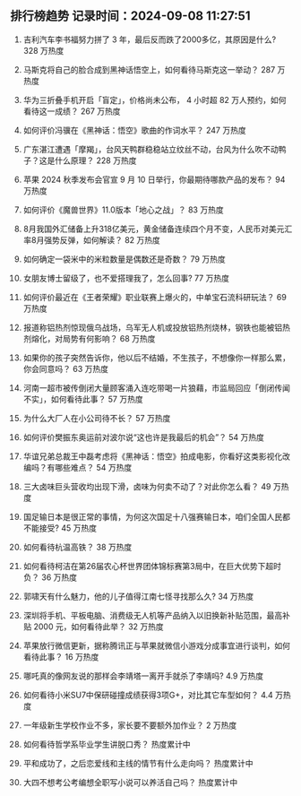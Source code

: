 
## 排行榜趋势 记录时间：2024-09-08 11:27:51
  
  1. 吉利汽车李书福努力拼了 3 年，最后反而跌了2000多亿，其原因是什么? 328 万热度
    
  2. 马斯克将自己的脸合成到黑神话悟空上，如何看待马斯克这一举动？ 287 万热度
    
  3. 华为三折叠手机开启「盲定」，价格尚未公布， 4 小时超 82 万人预约，如何看待这一成绩？ 267 万热度
    
  4. 如何评价冯骥在《黑神话：悟空》歌曲的作词水平？ 247 万热度
    
  5. 广东湛江遭遇「摩羯」，台风天鸭群稳稳站立纹丝不动，台风为什么吹不动鸭子？这是什么原理？ 228 万热度
    
  6. 苹果 2024 秋季发布会官宣 9 月 10 日举行，你最期待哪款产品的发布？ 94 万热度
    
  7. 如何评价《魔兽世界》11.0版本「地心之战」？ 83 万热度
    
  8. 8月我国外汇储备上升318亿美元，黄金储备连续四个月不变，人民币对美元汇率8月强势反弹，如何解读？ 82 万热度
    
  9. 如何确定一袋米中的米粒数量是偶数还是奇数？ 79 万热度
    
  10. 女朋友博士留级了，也不爱搭理我了，怎么回事? 77 万热度
    
  11. 如何评价最近在《王者荣耀》职业联赛上爆火的，中单宝石流科研玩法？ 69 万热度
    
  12. 报道称铝热剂惊现俄乌战场，乌军无人机或投放铝热剂烧林，钢铁也能被铝热剂熔化，对局势有何影响？ 68 万热度
    
  13. 如果你的孩子突然告诉你，他以后不结婚，不生孩子，不想像你一样那么累，你会同意吗？ 63 万热度
    
  14. 河南一超市被传倒闭大量顾客涌入连吃带喝一片狼藉，市监局回应「倒闭传闻不实」，如何看待此事？ 57 万热度
    
  15. 为什么大厂人在小公司待不长？ 57 万热度
    
  16. 如何评价樊振东奥运前对波尔说“这也许是我最后的机会”？ 54 万热度
    
  17. 华谊兄弟总裁王中磊考虑将《黑神话：悟空》拍成电影，你看好这类影视化改编吗？有哪些难点？ 54 万热度
    
  18. 三大卤味巨头营收均出现下滑，卤味为何卖不动了？对此你怎么看？ 49 万热度
    
  19. 国足输日本是很正常的事情，为何这次国足十八强赛输日本，咱们全国人民都不能接受? 45 万热度
    
  20. 如何看待杭温高铁？ 38 万热度
    
  21. 如何看待柯洁在第26届农心杯世界团体锦标赛第3局中，在巨大优势下超时负？ 36 万热度
    
  22. 郭啸天有什么魅力，他的儿子值得江南七怪寻找那么久? 34 万热度
    
  23. 深圳将手机、平板电脑、消费级无人机等产品纳入以旧换新补贴范围，最高补贴 2000 元，如何看待此举？ 32 万热度
    
  24. 苹果放行微信更新，据称腾讯正与苹果就微信小游戏分成事宜进行谈判，如何看待此事？ 16 万热度
    
  25. 哪吒真的像网友说的那样会李靖塔一离开手就杀了李靖吗? 4.9 万热度
    
  26. 如何看待小米SU7中保研碰撞成绩获得3项G+，对比其它车型如何？ 4.4 万热度
    
  27. 一年级新生学校作业不多，家长要不要额外加作业？ 2 万热度
    
  28. 如何看待哲学系毕业学生讲脱口秀？ 热度累计中
    
  29. 平和成功了，之后恋爱线和主线的情节有什么走向吗？ 热度累计中
    
  30. 大四不想考公考编想全职写小说可以养活自己吗？ 热度累计中
    